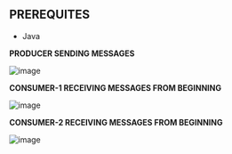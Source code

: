 ## PREREQUITES

- Java


**PRODUCER SENDING MESSAGES**

![image](https://github.com/user-attachments/assets/e5a6a3bc-26de-4437-bc68-1a4bd9a98313)

**CONSUMER-1 RECEIVING MESSAGES FROM BEGINNING**

![image](https://github.com/user-attachments/assets/a9aae8e9-1518-4bdb-9fe2-1dc81d6d7772)

**CONSUMER-2 RECEIVING MESSAGES FROM BEGINNING**

![image](https://github.com/user-attachments/assets/955a52ae-1d69-4bc1-a8f5-80a7e0805df2)

